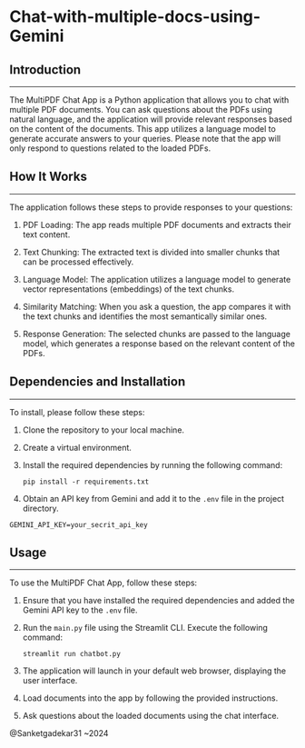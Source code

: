 # Chat-with-multiple-docs-using-Gemini

## Introduction
------------
The MultiPDF Chat App is a Python application that allows you to chat with multiple PDF documents. You can ask questions about the PDFs using natural language, and the application will provide relevant responses based on the content of the documents. This app utilizes a language model to generate accurate answers to your queries. Please note that the app will only respond to questions related to the loaded PDFs.

## How It Works
------------
The application follows these steps to provide responses to your questions:

1. PDF Loading: The app reads multiple PDF documents and extracts their text content.

2. Text Chunking: The extracted text is divided into smaller chunks that can be processed effectively.

3. Language Model: The application utilizes a language model to generate vector representations (embeddings) of the text chunks.

4. Similarity Matching: When you ask a question, the app compares it with the text chunks and identifies the most semantically similar ones.

5. Response Generation: The selected chunks are passed to the language model, which generates a response based on the relevant content of the PDFs.

## Dependencies and Installation
----------------------------
To install, please follow these steps:

1. Clone the repository to your local machine.

2. Create a virtual environment.

3. Install the required dependencies by running the following command:
   ```
   pip install -r requirements.txt
   ```

3. Obtain an API key from Gemini and add it to the `.env` file in the project directory.
```commandline
GEMINI_API_KEY=your_secrit_api_key
```

## Usage
-----
To use the MultiPDF Chat App, follow these steps:

1. Ensure that you have installed the required dependencies and added the Gemini API key to the `.env` file.

2. Run the `main.py` file using the Streamlit CLI. Execute the following command:
   ```
   streamlit run chatbot.py
   ```

3. The application will launch in your default web browser, displaying the user interface.

4. Load documents into the app by following the provided instructions.

5. Ask questions about the loaded documents using the chat interface.

@Sanketgadekar31 ~2024